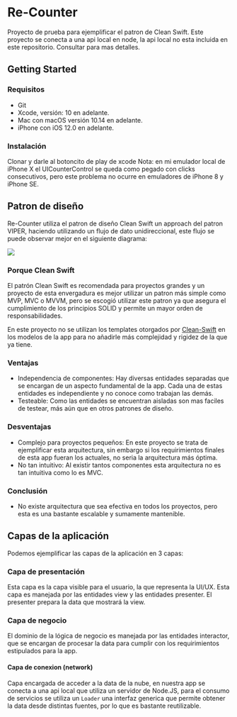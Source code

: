 #  Re-Counter

Proyecto de prueba para ejemplificar el patron de Clean Swift.  Este proyecto se conecta a una api local en node, la api local no esta incluida en este repositorio. Consultar para mas detalles.

## Getting Started

### Requisitos
- Git
- Xcode, versión: 10 en adelante.
- Mac con macOS versión 10.14 en adelante.
- iPhone con iOS 12.0 en adelante.

### Instalación
Clonar y darle al botoncito de play de xcode
Nota: en mi emulador local de iPhone X el UICounterControl se queda como pegado con clicks consecutivos, pero este problema no ocurre en emuladores de iPhone 8 y iPhone SE.

## Patron de diseño

Re-Counter utiliza el patron de diseño Clean Swift un approach del patron VIPER, haciendo utilizando un flujo de dato unidireccional, este flujo se puede observar mejor en el siguiente diagrama:

![](https://hackernoon.com/hn-images/1*QV4nxWPd_sbGhoWO-X7PfQ.png)


### Porque Clean Swift

El patrón Clean Swift es recomendada para proyectos grandes y un proyecto de esta envergadura es mejor utilizar un patron más simple como MVP, MVC o MVVM, pero se escogió utilizar este patron ya que asegura el cumplimiento de los principios SOLID y permite un mayor orden de responsabilidades.
 
 En este proyecto no se utilizan los templates otorgados por [Clean-Swift](https://clean-swift.com/) en los modelos de la app para no añadirle más complejidad y rigidez de la que ya tiene. 

### Ventajas

- Independencia de componentes: Hay diversas entidades separadas que se encargan de un aspecto fundamental de la app. Cada una de estas entidades es independiente y no conoce como trabajan las demás.
- Testeable: Como las entidades se encuentran aisladas son mas faciles de testear, más aún que en otros patrones de diseño.

### Desventajas
- Complejo para proyectos pequeños: En este proyecto se trata de ejemplificar esta arquitectura, sin embargo si los requirimientos finales de esta app fueran los actuales, no seria la arquitectura más óptima.
- No tan intuitivo: Al existir tantos componentes esta arquitectura no es tan intuitiva como lo es MVC.

### Conclusión
- No existe arquitectura que sea efectiva en todos los proyectos, pero esta es una bastante escalable y sumamente mantenible.

## Capas de la aplicación

Podemos ejemplificar las capas de la aplicación en 3 capas:

### Capa de presentación

Esta capa es la capa visible para el usuario, la que representa la UI/UX. Esta capa es manejada por las entidades view y las entidades presenter. El presenter prepara la data que mostrará la view.

### Capa de negocio

El dominio de la lógica de negocio es manejada por las entidades interactor, que se encargan de procesar la data para cumplir con los requirimientos estipulados para la app.

#### Capa de conexion (network)

Capa encargada de acceder a la data de la nube, en nuestra app se conecta a una api local que utiliza un servidor de Node.JS, para el consumo de servicios se utiliza un `Loader` una interfaz generica que permite obtener la data desde distintas fuentes, por lo que es bastante reutilizable.

